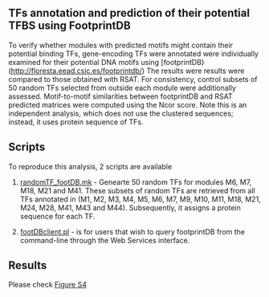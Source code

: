 ## TFs annotation and prediction of their potential TFBS using FootprintDB

To verify whether modules with predicted motifs might contain their potential binding TFs, gene-encoding TFs were annotated were individually examined for their potential DNA motifs using [footprintDB}(http://floresta.eead.csic.es/footprintdb/)
The results were results were compared to those obtained with RSAT.
For consistency, control subsets of 50 random TFs selected from outside each module were additionally assessed. 
Motif-to-motif similarities between footprintDB and RSAT predicted matrices were computed using the Ncor score. 
Note this is an independent analysis, which does not use the clustered sequences; instead, it uses protein sequence of TFs. 


## Scripts
To reproduce this analysis, 2 scripts are available
1. [randomTF_footDB.mk](https://github.com/eead-csic-compbio/coexpression_motif_discovery/blob/master/footprintdb_predictions/randomTF_footdb.mk) - Genearte 50 random TFs for modules M6, M7, M18, M21 and M41. These subsets of random TFs are retrieved from all TFs annotated in 
(M1, M2, M3, M4, M5, M6, M7, M9, M10, M11, M18, M21, M24, M28, M41, M43 and M44). Subsequently, it assigns a protein sequence for each TF.

2. [footDBclient.pl](https://github.com/eead-csic-compbio/footprintDBclient/blob/main/footDBclient.pl) - is for users that wish to query footprintDB from the command-line through the Web Services interface.


## Results
Please check [Figure S4](https://github.com/eead-csic-compbio/coexpression_motif_discovery/blob/master/footprintdb_predictions/Figure%20S4.pdf)
